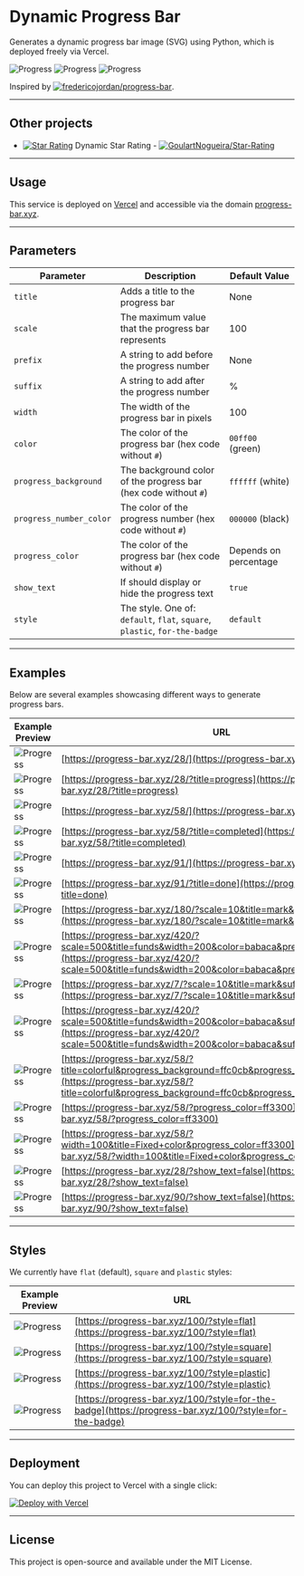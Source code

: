 # Dynamic Progress Bar

Generates a dynamic progress bar image (SVG) using Python, which is deployed freely via Vercel.

![Progress](https://progress-bar.xyz/25/) ![Progress](https://progress-bar.xyz/50/) ![Progress](https://progress-bar.xyz/100/) 

Inspired by [![fredericojordan/progress-bar](https://img.shields.io/badge/fredericojordan%2Fprogress--bar-black?style=flat&logo=github)](https://github.com/fredericojordan/progress-bar).

---

## Other projects

- [![Star Rating](https://starrating-beta.vercel.app/5.0/)](https://github.com/GoulartNogueira/Star-Rating) Dynamic Star Rating - [![GoulartNogueira/Star-Rating](https://img.shields.io/badge/GoulartNogueira%2FStar--Rating-black?style=flat&logo=github)](https://github.com/GoulartNogueira/Star-Rating)

---

## Usage

This service is deployed on [Vercel](https://vercel.com) and accessible via the domain [progress-bar.xyz](https://progress-bar.xyz).

---

## Parameters

| Parameter                | Description                                                                            | Default Value         |
|--------------------------|----------------------------------------------------------------------------------------|-----------------------|
| `title`                  | Adds a title to the progress bar                                                       | None                  |
| `scale`                  | The maximum value that the progress bar represents                                     | 100                   |
| `prefix`                 | A string to add before the progress number                                             | None                  |
| `suffix`                 | A string to add after the progress number                                              | %                     |
| `width`                  | The width of the progress bar in pixels                                                | 100                   |
| `color`                  | The color of the progress bar (hex code without `#`)                                   | `00ff00` (green)      |
| `progress_background`    | The background color of the progress bar (hex code without `#`)                        | `ffffff` (white)      |
| `progress_number_color`  | The color of the progress number (hex code without `#`)                                | `000000` (black)      |
| `progress_color`         | The color of the progress bar (hex code without `#`)                                   | Depends on percentage |
| `show_text`              | If should display or hide the progress text                                            | `true`                |
| `style`                  | The style. One of: `default`, `flat`, `square`, `plastic`, `for-the-badge`             | `default`             |


---

## Examples

Below are several examples showcasing different ways to generate progress bars.

| Example Preview                                                                 | URL                                                                               |
|---------------------------------------------------------------------------------|-----------------------------------------------------------------------------------|
| ![Progress](https://progress-bar.xyz/28/)                                       | [https://progress-bar.xyz/28/](https://progress-bar.xyz/28/)                      |
| ![Progress](https://progress-bar.xyz/28/?title=progress)                        | [https://progress-bar.xyz/28/?title=progress](https://progress-bar.xyz/28/?title=progress) |
| ![Progress](https://progress-bar.xyz/58/)                                       | [https://progress-bar.xyz/58/](https://progress-bar.xyz/58/)                      |
| ![Progress](https://progress-bar.xyz/58/?title=completed)                       | [https://progress-bar.xyz/58/?title=completed](https://progress-bar.xyz/58/?title=completed) |
| ![Progress](https://progress-bar.xyz/91/)                                       | [https://progress-bar.xyz/91/](https://progress-bar.xyz/91/)                      |
| ![Progress](https://progress-bar.xyz/91/?title=done)                            | [https://progress-bar.xyz/91/?title=done](https://progress-bar.xyz/91/?title=done) |
| ![Progress](https://progress-bar.xyz/180/?scale=10&title=mark&prefix=R$&suffix=)| [https://progress-bar.xyz/180/?scale=10&title=mark&prefix=R$&suffix=](https://progress-bar.xyz/180/?scale=10&title=mark&prefix=R$&suffix=) |
| ![Progress](https://progress-bar.xyz/420/?scale=500&title=funds&width=200&color=babaca&prefix=R$&suffix=) | [https://progress-bar.xyz/420/?scale=500&title=funds&width=200&color=babaca&prefix=R$&suffix=](https://progress-bar.xyz/420/?scale=500&title=funds&width=200&color=babaca&prefix=R$&suffix=) |
| ![Progress](https://progress-bar.xyz/7/?scale=10&title=mark&suffix=X)           | [https://progress-bar.xyz/7/?scale=10&title=mark&suffix=X](https://progress-bar.xyz/7/?scale=10&title=mark&suffix=X) |
| ![Progress](https://progress-bar.xyz/420/?scale=500&title=funds&width=200&color=babaca&suffix=$) | [https://progress-bar.xyz/420/?scale=500&title=funds&width=200&color=babaca&suffix=$](https://progress-bar.xyz/420/?scale=500&title=funds&width=200&color=babaca&suffix=$) |
| ![Progress](https://progress-bar.xyz/58/?title=colorful&progress_background=ffc0cb&progress_number_color=000) | [https://progress-bar.xyz/58/?title=colorful&progress_background=ffc0cb&progress_number_color=000](https://progress-bar.xyz/58/?title=colorful&progress_background=ffc0cb&progress_number_color=000) |
| ![Progress](https://progress-bar.xyz/100/?progress_color=ff3300) | [https://progress-bar.xyz/58/?progress_color=ff3300](https://progress-bar.xyz/58/?progress_color=ff3300) |
| ![Progress](https://progress-bar.xyz/100/?width=100&title=Fixed+color&progress_color=ff3300) | [https://progress-bar.xyz/58/?width=100&title=Fixed+color&progress_color=ff3300](https://progress-bar.xyz/58/?width=100&title=Fixed+color&progress_color=ff3300) |
| ![Progress](https://progress-bar.xyz/28/?show_text=false)                       | [https://progress-bar.xyz/28/?show_text=false](https://progress-bar.xyz/28/?show_text=false)      |
| ![Progress](https://progress-bar.xyz/90/?show_text=false)                       | [https://progress-bar.xyz/90/?show_text=false](https://progress-bar.xyz/90/?show_text=false)      |

---

## Styles

We currently have `flat` (default), `square` and `plastic` styles:

| Example Preview                                                                 | URL                                                                                      |
|---------------------------------------------------------------------------------|------------------------------------------------------------------------------------------|
| ![Progress](https://progress-bar.xyz/100/?style=flat)                           | [https://progress-bar.xyz/100/?style=flat](https://progress-bar.xyz/100/?style=flat)     |
| ![Progress](https://progress-bar.xyz/100/?style=square)                         | [https://progress-bar.xyz/100/?style=square](https://progress-bar.xyz/100/?style=square) |   
| ![Progress](https://progress-bar.xyz/100/?style=plastic)                         | [https://progress-bar.xyz/100/?style=plastic](https://progress-bar.xyz/100/?style=plastic) |   
| ![Progress](https://progress-bar.xyz/100/?style=for-the-badge)                         | [https://progress-bar.xyz/100/?style=for-the-badge](https://progress-bar.xyz/100/?style=for-the-badge) |

---

## Deployment

You can deploy this project to Vercel with a single click:

[![Deploy with Vercel](https://vercel.com/button)](https://vercel.com/import/project?template=https://github.com/guibranco/progressbar)

---

## License

This project is open-source and available under the MIT License.
